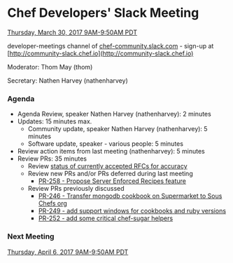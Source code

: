 # Chef Developers' Slack Meeting

[Thursday, March 30, 2017 9AM-9:50AM PDT](http://everytimezone.com/#2017-3-30,240,cn3)

developer-meetings channel of [chef-community.slack.com](http://chef-community.slack.com) - sign-up at [http://community-slack.chef.io](http://community-slack.chef.io)

Moderator:  Thom May (thom)

Secretary:  Nathen Harvey (nathenharvey)

### Agenda
* Agenda Review, speaker Nathen Harvey (nathenharvey): 2 minutes
* Updates: 15 minutes max.
  * Community update, speaker Nathen Harvey (nathenharvey): 5 minutes
  * Software update, speaker - various people: 5 minutes
* Review action items from last meeting (nathenharvey): 5 minutes
* Review PRs:  35 minutes
  * Review [status of currently accepted RFCs for accuracy](https://chef.github.io/chef-rfc/)
  * Review new PRs and/or PRs deferred during last meeting
    * [PR-258 - Propose Server Enforced Recipes feature](https://github.com/chef/chef-rfc/pull/258)
  * Review PRs previously discussed
    * [PR-246 - Transfer mongodb cookbook on Supermarket to Sous Chefs org](https://github.com/chef/chef-rfc/pull/246)
    * [PR-249 - add support windows for cookbooks and ruby versions](https://github.com/chef/chef-rfc/pull/249)
    * [PR-252 - add some critical chef-sugar helpers](https://github.com/chef/chef-rfc/pull/252)

### Next Meeting

[Thursday, April 6, 2017 9AM-9:50AM PDT](http://everytimezone.com/#2017-4-6,240,cn3)
